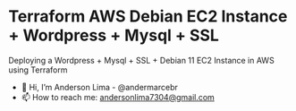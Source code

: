 # Terraform AWS Debian EC2 Instance + Wordpress + Mysql + SSL
Deploying a Wordpress + Mysql + SSL + Debian 11 EC2 Instance in AWS using Terraform


- 👋 Hi, I’m Anderson Lima - @andermarcebr
- 📫 How to reach me: andersonlima7304@gmail.com